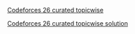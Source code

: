 


[Codeforces 26 curated topicwise](https://codeforces.com/group/MWSDmqGsZm/contests)

[Codeforces 26 curated topicwise solution](https://drive.google.com/drive/folders/1ZV5yGUpHWvihbsGJC2yFPzNH5mCv778U)
